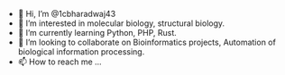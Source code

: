 - 👋 Hi, I’m @1cbharadwaj43
- 👀 I’m interested in molecular biology, structural biology.
- 🌱 I’m currently learning Python, PHP, Rust.
- 💞️ I’m looking to collaborate on Bioinformatics projects, Automation of biological information processing.
- 📫 How to reach me ...

<!---
1cbharadwaj43/1cbharadwaj43 is a ✨ special ✨ repository because its `README.md` (this file) appears on your GitHub profile.
You can click the Preview link to take a look at your changes.
--->
